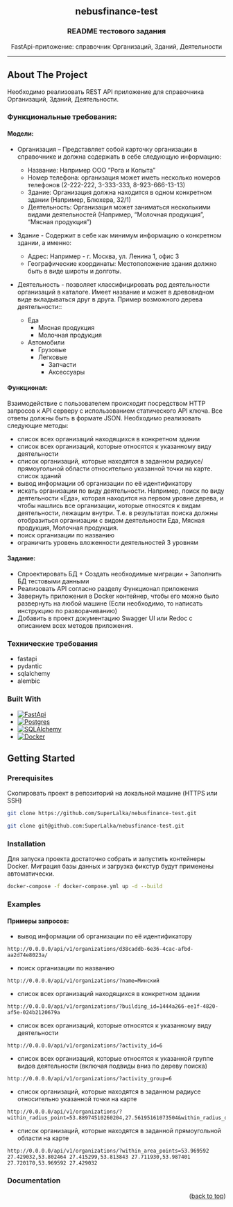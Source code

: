 <!-- PROJECT LOGO -->
<div align="center">
  <h2>nebusfinance-test</h2>

  <h3 align="center">README тестового задания</h3>

  <p align="center">
    FastApi-приложение: справочник Организаций, Зданий, Деятельности
  </p>
</div>

<a name="readme-top"></a>

<hr>

<!-- ABOUT THE PROJECT -->
## About The Project

Необходимо реализовать REST API приложение для справочника Организаций, Зданий, Деятельности.

### Функциональные требования:

#### Модели:
* Организация – Представляет собой карточку организации в справочнике и должна содержать в себе следующую информацию:
  - Название: Например ООО “Рога и Копыта”
  - Номер телефона: организация может иметь несколько номеров телефонов (2-222-222, 3-333-333, 8-923-666-13-13)
  - Здание: Организация должна находится в одном конкретном здании (Например, Блюхера, 32/1)
  - Деятельность: Организация может заниматься несколькими видами деятельностей (Например, “Молочная продукция”, “Мясная продукция”)

* Здание - Содержит в себе как минимум информацию о конкретном здании, а именно:
  - Адрес: Например - г. Москва, ул. Ленина 1, офис 3
  - Географические координаты: Местоположение здания должно быть в виде широты и долготы.

* Деятельность - позволяет классифицировать род деятельности организаций в каталоге. Имеет название и может в древовидном виде вкладываться друг в друга. Пример возможного дерева деятельности::
  - Еда
    - Мясная продукция
    - Молочная продукция
  - Автомобили
    - Грузовые
    - Легковые
        - Запчасти
        - Аксессуары

#### Функционал:
Взаимодействие с пользователем происходит посредством HTTP запросов к API серверу с использованием статического API ключа.
Все ответы должны быть в формате JSON. Необходимо реализовать следующие методы:

* список всех организаций находящихся в конкретном здании
* список всех организаций, которые относятся к указанному виду деятельности
* список организаций, которые находятся в заданном радиусе/прямоугольной области относительно указанной точки на карте. список зданий
* вывод информации об организации по её идентификатору 
* искать организации по виду деятельности. Например, поиск по виду деятельности «Еда», которая находится на первом уровне дерева,
и чтобы нашлись все организации, которые относятся к видам деятельности, лежащим внутри.
Т.е. в результатах поиска должны отобразиться организации с видом деятельности Еда, Мясная продукция, Молочная продукция.
* поиск организации по названию
* ограничить уровень вложенности деятельностей 3 уровням

#### Задание:
* Спроектировать БД + Создать необходимые миграции + Заполнить БД тестовыми данными
* Реализовать API согласно разделу Функционал приложения
* Завернуть приложения в Docker контейнер, чтобы его можно было развернуть на любой машине (Если необходимо, то написать инструкцию по разворачиванию)
* Добавить в проект документацию Swagger UI или Redoc с описанием всех методов приложения.
 
### Технические требования
* fastapi
* pydantic
* sqlalchemy
* alembic

### Built With

* [![FastApi][FastApi-badge]][FastApi-url]
* [![Postgres][Postgres-badge]][Postgres-url]
* [![SQLAlchemy][SQLAlchemy-badge]][SQLAlchemy-url]
* [![Docker][Docker-badge]][Docker-url]


<!-- GETTING STARTED -->
## Getting Started

### Prerequisites

Скопировать проект в репозиторий на локальной машине (HTTPS или SSH)
  ```sh
  git clone https://github.com/SuperLalka/nebusfinance-test.git
  ```
  ```sh
  git clone git@github.com:SuperLalka/nebusfinance-test.git
  ```

### Installation

Для запуска проекта достаточно собрать и запустить контейнеры Docker.
Миграция базы данных и загрузка фикстур будут применены автоматически.

```sh
docker-compose -f docker-compose.yml up -d --build
```

### Examples

#### Примеры запросов:

- вывод информации об организации по её идентификатору
```http request
http://0.0.0.0/api/v1/organizations/d38caddb-6e36-4cac-afbd-aa2d74e8023a/
```

- поиск организации по названию
```http request
http://0.0.0.0/api/v1/organizations/?name=Минский
```

- список всех организаций находящихся в конкретном здании
```http request
http://0.0.0.0/api/v1/organizations/?building_id=1444a266-ee1f-4820-af5e-024b2120679a
```

- список всех организаций, которые относятся к указанному виду деятельности 
```http request
http://0.0.0.0/api/v1/organizations/?activity_id=6
```

- список всех организаций, которые относятся к указанной группе видов деятельности (включая подвиды вниз по дереву поиска)
```http request
http://0.0.0.0/api/v1/organizations/?activity_group=6
```

- список организаций, которые находятся в заданном радиусе относительно указанной точки на карте
```http request
http://0.0.0.0/api/v1/organizations/?within_radius_point=53.88974510260204,27.56195161073504&within_radius_distance=500
```

- список организаций, которые находятся в заданной прямоугольной области на карте
```http request
http://0.0.0.0/api/v1/organizations/?within_area_points=53.969592 27.429032,53.802464 27.415299,53.813843 27.711930,53.987401 27.720170,53.969592 27.429032
```


### Documentation

<p align="right">(<a href="#readme-top">back to top</a>)</p>

<!-- MARKDOWN LINKS & IMAGES -->
<!-- https://www.markdownguide.org/basic-syntax/#reference-style-links -->
[FastApi-badge]: https://img.shields.io/badge/fastapi-%23009688.svg?style=for-the-badge&logo=fastapi&logoColor=white
[FastApi-url]: https://fastapi.tiangolo.com/
[Postgres-badge]: https://img.shields.io/badge/postgresql-%234169E1.svg?style=for-the-badge&logo=postgresql&logoColor=white
[Postgres-url]: https://www.postgresql.org/
[SQLAlchemy-badge]: https://img.shields.io/badge/sqlalchemy-%23D71F00.svg?style=for-the-badge&logo=sqlalchemy&logoColor=white
[SQLAlchemy-url]: https://www.sqlalchemy.org/
[Docker-badge]: https://img.shields.io/badge/docker-%230db7ed.svg?style=for-the-badge&logo=docker&logoColor=white
[Docker-url]: https://www.docker.com/
